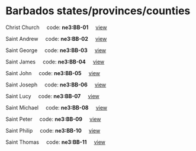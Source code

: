 # Barbados states/provinces/counties
Christ Church&nbsp;&nbsp;&nbsp;&nbsp;&nbsp;code: **ne3:BB-01**&nbsp;&nbsp;&nbsp;&nbsp;&nbsp;[view](../../export/geojson/medium/ne3/bb/01.geojson)&nbsp;&nbsp;&nbsp;&nbsp;&nbsp;


Saint Andrew&nbsp;&nbsp;&nbsp;&nbsp;&nbsp;code: **ne3:BB-02**&nbsp;&nbsp;&nbsp;&nbsp;&nbsp;[view](../../export/geojson/medium/ne3/bb/02.geojson)&nbsp;&nbsp;&nbsp;&nbsp;&nbsp;


Saint George&nbsp;&nbsp;&nbsp;&nbsp;&nbsp;code: **ne3:BB-03**&nbsp;&nbsp;&nbsp;&nbsp;&nbsp;[view](../../export/geojson/medium/ne3/bb/03.geojson)&nbsp;&nbsp;&nbsp;&nbsp;&nbsp;


Saint James&nbsp;&nbsp;&nbsp;&nbsp;&nbsp;code: **ne3:BB-04**&nbsp;&nbsp;&nbsp;&nbsp;&nbsp;[view](../../export/geojson/medium/ne3/bb/04.geojson)&nbsp;&nbsp;&nbsp;&nbsp;&nbsp;


Saint John&nbsp;&nbsp;&nbsp;&nbsp;&nbsp;code: **ne3:BB-05**&nbsp;&nbsp;&nbsp;&nbsp;&nbsp;[view](../../export/geojson/medium/ne3/bb/05.geojson)&nbsp;&nbsp;&nbsp;&nbsp;&nbsp;


Saint Joseph&nbsp;&nbsp;&nbsp;&nbsp;&nbsp;code: **ne3:BB-06**&nbsp;&nbsp;&nbsp;&nbsp;&nbsp;[view](../../export/geojson/medium/ne3/bb/06.geojson)&nbsp;&nbsp;&nbsp;&nbsp;&nbsp;


Saint Lucy&nbsp;&nbsp;&nbsp;&nbsp;&nbsp;code: **ne3:BB-07**&nbsp;&nbsp;&nbsp;&nbsp;&nbsp;[view](../../export/geojson/medium/ne3/bb/07.geojson)&nbsp;&nbsp;&nbsp;&nbsp;&nbsp;


Saint Michael&nbsp;&nbsp;&nbsp;&nbsp;&nbsp;code: **ne3:BB-08**&nbsp;&nbsp;&nbsp;&nbsp;&nbsp;[view](../../export/geojson/medium/ne3/bb/08.geojson)&nbsp;&nbsp;&nbsp;&nbsp;&nbsp;


Saint Peter&nbsp;&nbsp;&nbsp;&nbsp;&nbsp;code: **ne3:BB-09**&nbsp;&nbsp;&nbsp;&nbsp;&nbsp;[view](../../export/geojson/medium/ne3/bb/09.geojson)&nbsp;&nbsp;&nbsp;&nbsp;&nbsp;


Saint Philip&nbsp;&nbsp;&nbsp;&nbsp;&nbsp;code: **ne3:BB-10**&nbsp;&nbsp;&nbsp;&nbsp;&nbsp;[view](../../export/geojson/medium/ne3/bb/10.geojson)&nbsp;&nbsp;&nbsp;&nbsp;&nbsp;


Saint Thomas&nbsp;&nbsp;&nbsp;&nbsp;&nbsp;code: **ne3:BB-11**&nbsp;&nbsp;&nbsp;&nbsp;&nbsp;[view](../../export/geojson/medium/ne3/bb/11.geojson)&nbsp;&nbsp;&nbsp;&nbsp;&nbsp;

